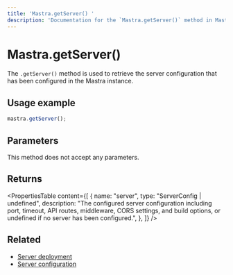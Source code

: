 ```yaml
---
title: 'Mastra.getServer() '
description: 'Documentation for the `Mastra.getServer()` method in Mastra, which retrieves the configured server configuration.'
---
```


# Mastra.getServer()

The `.getServer()` method is used to retrieve the server configuration that has been configured in the Mastra instance.

## Usage example

```typescript copy
mastra.getServer();
```

## Parameters

This method does not accept any parameters.

## Returns

<PropertiesTable
content={[
{
name: "server",
type: "ServerConfig | undefined",
description: "The configured server configuration including port, timeout, API routes, middleware, CORS settings, and build options, or undefined if no server has been configured.",
},
]}
/>

## Related

- [Server deployment](../../docs/deployment/server-deployment)
- [Server configuration](../../docs/server-db/custom-api-routes)
